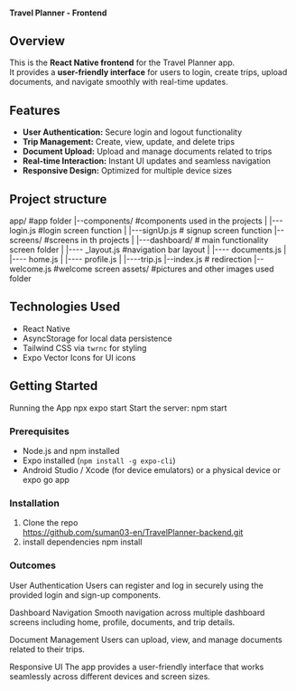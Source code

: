 #### Travel Planner - Frontend

## Overview
This is the **React Native frontend** for the Travel Planner app.  
It provides a **user-friendly interface** for users to login, create trips, upload documents, and navigate smoothly with real-time updates.

## Features
- **User Authentication:** Secure login and logout functionality  
- **Trip Management:** Create, view, update, and delete trips  
- **Document Upload:** Upload and manage documents related to trips  
- **Real-time Interaction:** Instant UI updates and seamless navigation  
- **Responsive Design:** Optimized for multiple device sizes
  
## Project structure

app/                    #app folder
 |--components/           #components used in the projects
 |      |--- login.js            #login screen function
 |      |---signUp.js            # signup screen function
 |--screens/              #screens in th projects
 |    |---dashboard/          # main functionality screen folder
 |         |---- _layout.js        #navigation bar layout
 |         |---- documents.js
 |         |---- home.js
 |         |---- profile.js
 |         |----trip.js
 |--index.js            # redirection 
 |--welcome.js          #welcome screen
assets/                #pictures and other images used folder



## Technologies Used
- React Native 
- AsyncStorage for local data persistence  
- Tailwind CSS via `twrnc` for styling  
- Expo Vector Icons for UI icons  

## Getting Started
Running the App
npx expo start
Start the server:
npm start
### Prerequisites
- Node.js and npm installed  
- Expo installed (`npm install -g expo-cli`)  
- Android Studio / Xcode (for device emulators) or a physical device or expo go app 

### Installation
1. Clone the repo  
   https://github.com/suman03-en/TravelPlanner-backend.git
2. install dependencies
    npm install

### Outcomes
User Authentication
Users can register and log in securely using the provided login and sign-up components.

Dashboard Navigation
Smooth navigation across multiple dashboard screens including home, profile, documents, and trip details.

Document Management
Users can upload, view, and manage documents related to their trips.

Responsive UI
The app provides a user-friendly interface that works seamlessly across different devices and screen sizes.


